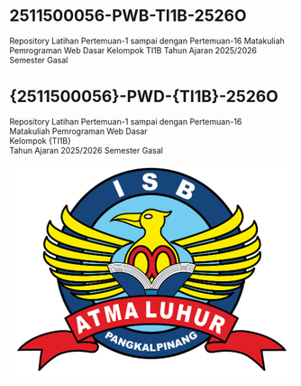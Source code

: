 # 2511500056-PWB-TI1B-2526O
Repository Latihan Pertemuan-1 sampai dengan Pertemuan-16 Matakuliah Pemrograman Web Dasar Kelompok TI1B Tahun Ajaran 2025/2026 Semester Gasal
# {2511500056}-PWD-{TI1B}-2526O
Repository Latihan Pertemuan-1 sampai dengan Pertemuan-16<br>
Matakuliah Pemrograman Web Dasar<br>
Kelompok {TI1B}<br>
Tahun Ajaran 2025/2026
Semester Gasal<br><br>
![Logo ISBAL](logoisbal.png)